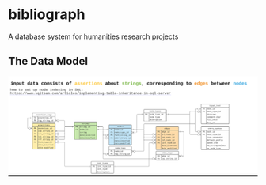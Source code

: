 # bibliograph
A database system for humanities research projects

## The Data Model
<div style="background-color: rgb(0, 0, 0);">

![A database diagram for the bibliograph ERD](./2022_05_16%20bibliograph%20ERD.svg)

</div>